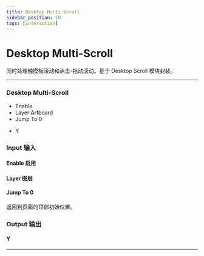 ```yaml
---
title: Desktop Multi-Scroll
sidebar_position: 10
tags: [interaction]
---
```


# Desktop Multi-Scroll

同时处理触摸板滚动和点击-拖动滚动。基于 Desktop Scroll 模块封装。

---

<div className="patch-container">
    <div className="patch processor">
        <h3>Desktop Multi-Scroll</h3>
        <ul className="inputs">
            <li>Enable <span className="checkbox-off"></span></li>
            <li>Layer <span>Artboard</span></li>
            <li>Jump To 0 <span className="patch-pulse-preview"><span className="dot"></span></span></li>
        </ul>
        <ul className="outputs">
            <li>Y <span></span></li> 
        </ul>
    </div>
</div>

<div className="port-descriptions">
<div className="inputs">

### Input 输入

#### Enable 启用

#### Layer 图层

#### Jump To 0

返回到页面的顶部初始位置。

</div>
<div className="outputs">

### Output 输出

#### Y

</div>
</div>

---
